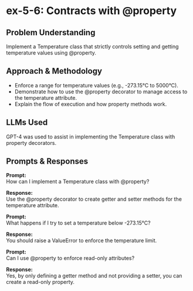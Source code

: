 # ex-5-6: Contracts with @property

## Problem Understanding
Implement a Temperature class that strictly controls setting and getting temperature values using @property.

## Approach & Methodology
- Enforce a range for temperature values (e.g., -273.15°C to 5000°C).
- Demonstrate how to use the @property decorator to manage access to the temperature attribute.
- Explain the flow of execution and how property methods work.

## LLMs Used
GPT-4 was used to assist in implementing the Temperature class with property decorators.

## Prompts & Responses
**Prompt:**  
How can I implement a Temperature class with @property?

**Response:**  
Use the @property decorator to create getter and setter methods for the temperature attribute.

**Prompt:**  
What happens if I try to set a temperature below -273.15°C?

**Response:**  
You should raise a ValueError to enforce the temperature limit.

**Prompt:**  
Can I use @property to enforce read-only attributes?

**Response:**  
Yes, by only defining a getter method and not providing a setter, you can create a read-only property.
